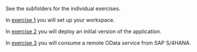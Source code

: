 See the subfolders for the individual exercises.

In [exercise 1](01-Setup/README.md) you will set up your workspace.

In [exercise 2](02-Deploy/README.md) you will deploy an initial version of the application.

In [exercise 3](03-ConnectService/README.md) you will consume a remote OData service from SAP S/4HANA.

<!-- In [exercise 4](04-Reuse/README.md) you will make use of CDS models defined in a separate project. -->

